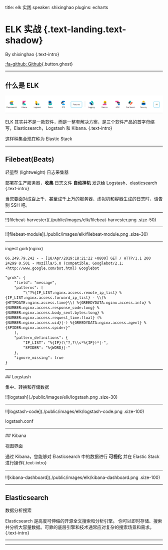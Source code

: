 title: elk 实践
speaker: shixinghao
plugins: echarts

<slide class="bg-black-blue aligncenter" image="./images/elk/index.png .dark">

# ELK 实战 {.text-landing.text-shadow}

By shixinghao {.text-intro}

[:fa-github: Github](https://github.com/ksky521/nodeppt){.button.ghost}

---

<slide class="bg-black-blue aligncenter">

## 什么是 ELK

![产品](./public/images/elk/product.png)

ELK 其实并不是一款软件，而是一整套解决方案，是三个软件产品的首字母缩写，Elasticsearch，Logstash 和 Kibana. {.text-intro}

这样种集合现在称为 Elastic Stack

---

<slide class="bg-black-blue aligncenter">

## Filebeat(Beats)

轻量型 (lightweight) 日志采集器

部署在生产服务器，**收集** 日志文件 **自动择机** 发送给 Logstash、elasticsearch {.text-intro}

当您要面对成百上千、甚至成千上万的服务器、虚拟机和容器生成的日志时，请告别 SSH 吧。

---

<slide class="bg-black-blue aligncenter">

!![filebeat-harvester](./public/images/elk/filebeat-harvester.png .size-50)

---

<slide class="bg-black-blue aligncenter">

!![filebeat-module](./public/images/elk/filebeat-module.png .size-30)

---

<slide class="bg-black-blue aligncenter">

ingest gork(nginx)

```shell {.animated.fadeInUp}
66.249.79.242 - - [18/Apr/2019:18:21:22 +0800] GET / HTTP/1.1 200 24299 0.501 - Mozilla/5.0 (compatible; Googlebot/2.1; +http://www.google.com/bot.html) Googlebot
```

```shell
"grok": {
    "field": "message",
    "patterns": [
        "\"?%{IP_LIST:nginx.access.remote_ip_list} %{IP_LIST:nginx.access.forward_ip_list} - \\[%{HTTPDATE:nginx.access.time}\\] %{GREEDYDATA:nginx.access.info} %{NUMBER:nginx.access.response_code:long} %{NUMBER:nginx.access.body_sent.bytes:long} %{NUMBER:nginx.access.request_time:float} (%{NUMBER:nginx.access.uid}|-) %{GREEDYDATA:nginx.access.agent} %{SPIDER:nginx.access.spider}"
    ],
    "pattern_definitions": {
        "IP_LIST": "%{IP}(\"?,?\\s*%{IP})*|-",
        "SPIDER": "%{WORD}|-"
    },
    "ignore_missing": true
}
```

---

<slide class="bg-black-blue aligncenter">
## Logstash

集中、转换和存储数据

!![logstash](./public/images/elk/logstash.png .size-30)

---

<slide class="bg-black-blue aligncenter">

!![logstash-code](./public/images/elk/logstash-code.png .size-100)

logstash.conf

---

<slide class="bg-black-blue aligncenter">
## Kibana

视图界面

通过 Kibana，您能够对 Elasticsearch 中的数据进行 **可视化** 并在 Elastic Stack 进行操作{.text-intro}

---

<slide class="bg-black-blue aligncenter">

!![kibana-dashboard](./public/images/elk/kibana-dashboard.png .size-100)

---

<slide class="bg-black-blue alignleft">

## Elasticsearch

数据分析搜索

Elasticsearch 是高度可伸缩的开源全文搜索和分析引擎。 你可以即时存储、搜索并分析大容量数据。可靠的底层引擎和技术通常应对复杂的搜索场景和需求。{.text-intro}

---

<slide class="bg-black-blue aligncenter">

---
